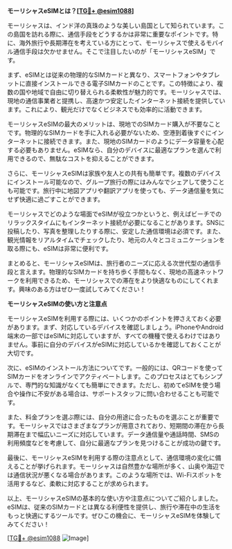 **モーリシャスeSIMとは？[[TG💪+ @esim1088](https://t.me/s/esim1088)]**

モーリシャスは、インド洋の真珠のような美しい島国として知られています。この島国を訪れる際に、通信手段をどうするかは非常に重要なポイントです。特に、海外旅行や長期滞在を考えている方にとって、モーリシャスで使えるモバイル通信手段は欠かせません。そこで注目したいのが「モーリシャスeSIM」です。

まず、eSIMとは従来の物理的なSIMカードと異なり、スマートフォンやタブレットに直接インストールできる電子SIMカードのことです。この特徴により、複数の国や地域で自由に切り替えられる柔軟性が魅力的です。モーリシャスでは、現地の通信事業者と提携し、高速かつ安定したインターネット接続を提供しています。これにより、観光だけでなくビジネスでも効率的に活動できます。

モーリシャスeSIMの最大のメリットは、現地でのSIMカード購入が不要なことです。物理的なSIMカードを手に入れる必要がないため、空港到着後すぐにインターネットに接続できます。また、現地のSIMカードのようにデータ容量を心配する必要もありません。eSIMなら、自分のデバイスに最適なプランを選んで利用できるので、無駄なコストを抑えることができます。

さらに、モーリシャスeSIMは家族や友人との共有も簡単です。複数のデバイスにインストール可能なので、グループ旅行の際にはみんなでシェアして使うことも可能です。旅行中に地図アプリや翻訳アプリを使っても、データ通信量を気にせず快適に過ごすことができます。

モーリシャスでどのような場面でeSIMが役立つかというと、例えばビーチでのリラックスタイムにもインターネット接続が必要になることがあります。SNSに投稿したり、写真を整理したりする際に、安定した通信環境は必須です。また、観光情報をリアルタイムでチェックしたり、地元の人々とコミュニケーションを取る際にも、eSIMは非常に便利です。

まとめると、モーリシャスeSIMは、旅行者のニーズに応える次世代型の通信手段と言えます。物理的なSIMカードを持ち歩く手間もなく、現地の高速ネットワークを利用できるため、モーリシャスでの滞在をより快適なものにしてくれます。興味のある方はぜひ一度試してみてください！

**モーリシャスeSIMの使い方と注意点**

モーリシャスeSIMを利用する際には、いくつかのポイントを押さえておく必要があります。まず、対応しているデバイスを確認しましょう。iPhoneやAndroid端末の一部ではeSIMに対応していますが、すべての機種で使えるわけではありません。事前に自分のデバイスがeSIMに対応しているかを確認しておくことが大切です。

次に、eSIMのインストール方法についてです。一般的には、QRコードを使ってSIMカードをオンラインでアクティベートします。このプロセスはとてもシンプルで、専門的な知識がなくても簡単にできます。ただし、初めてeSIMを使う場合や操作に不安がある場合は、サポートスタッフに問い合わせることも可能です。

また、料金プランを選ぶ際には、自分の用途に合ったものを選ぶことが重要です。モーリシャスではさまざまなプランが用意されており、短期間の滞在から長期滞在まで幅広いニーズに対応しています。データ通信量や通話時間、SMSの利用頻度などを考慮して、自分に最適なプランを見つけることが成功の鍵です。

最後に、モーリシャスeSIMを利用する際の注意点として、通信環境の変化に備えることが挙げられます。モーリシャスは自然豊かな場所が多く、山奥や海辺では通信状況が悪くなる場合があります。このような場所では、Wi-Fiスポットを活用するなど、柔軟に対応することが求められます。

以上、モーリシャスeSIMの基本的な使い方や注意点についてご紹介しました。eSIMは、従来のSIMカードとは異なる利便性を提供し、旅行や滞在中の生活をもっと快適にするツールです。ぜひこの機会に、モーリシャスeSIMを体験してみてください！

[[TG💪+ @esim1088](https://t.me/s/esim1088) ![Image](https://i.postimg.cc/Y0z9fWf4/image.png)]